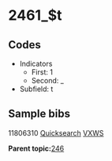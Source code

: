 # 2461\_$t

## Codes

-   Indicators
    -   First: 1
    -   Second: \_
-   Subfield: t

## Sample bibs

11806310 [Quicksearch](https://search.library.yale.edu/catalog/11806310) [VXWS](http://prodorbis.library.yale.edu:7014/vxws/GetHoldingsService?bibId=11806310)

**Parent topic:**[246](../../tags/246/246.md)

